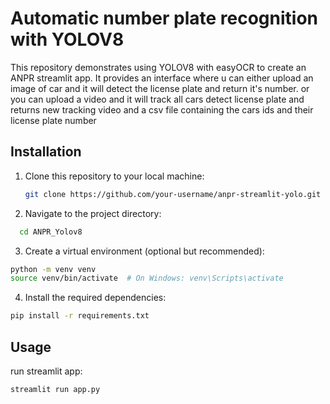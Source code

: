 # Automatic number plate recognition with YOLOV8
This repository demonstrates using YOLOV8 with easyOCR to create an ANPR streamlit app. It provides an interface where u can either upload an image of car and it will detect the license plate and return it's number.
or you can upload a video and it will track all cars detect license plate and returns new tracking video and a csv file containing the cars ids and their license plate number

## Installation

1. Clone this repository to your local machine:
   ```bash
   git clone https://github.com/your-username/anpr-streamlit-yolo.git
   ```
2. Navigate to the project directory:
```bash
  cd ANPR_Yolov8
   ```
3. Create a virtual environment (optional but recommended):
```bash
python -m venv venv
source venv/bin/activate  # On Windows: venv\Scripts\activate
```
4. Install the required dependencies:
```bash
pip install -r requirements.txt
```
## Usage

run streamlit app:
```bash
streamlit run app.py
```
